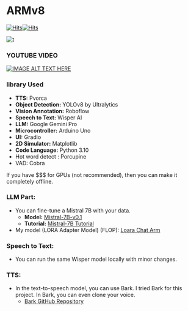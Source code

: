 # **ARMv8**
[![Hits](https://hits.sh/github.com/gokul6350/ARMv6.svg?style=for-the-badge&label=Views&extraCount=10)](https://hits.sh/github.com/gokul6350/ARMv6/)[![Hits](https://hits.sh/discord.gg/ufeAzBjvAp.svg?style=for-the-badge&label=Discord&color=5953ee)](https://hits.sh/discord.gg/ufeAzBjvAp/)

![t](https://02ip.ru/1ZEeC4.png)

### YOUTUBE VIDEO 
[![IMAGE ALT TEXT HERE](https://img.youtube.com/vi/qv3bFhHoA5s/0.jpg)](https://www.youtube.com/watch?v=YOUTUBE_VIDEO_ID_HERE)

### library Used

- **TTS:** Pvorca
- **Object Detection:** YOLOv8 by Ultralytics
- **Vision Annotation:** Roboflow
- **Speech to Text:** Wisper AI
- **LLM:** Google Gemini Pro
- **Microcontroller:** Arduino Uno
- **UI:** Gradio
- **2D Simulator:** Matplotlib
- **Code Language:** Python 3.10
- Hot word detect : Porcupine
- VAD: Cobra

If you have $$$ for GPUs (not recommended), then you can make it completely offline.

### LLM Part:

- You can fine-tune a Mistral 7B with your data.
  - **Model:** [Mistral-7B-v0.1](https://huggingface.co/mistralai/Mistral-7B-v0.1/discussions/133)
  - **Tutorial:** [Mistral-7B Tutorial](https://www.datacamp.com/tutorial/mistral-7b-tutorial)
- My model (LORA Adapter Model) (FLOP): [Loara Chat Arm](https://huggingface.co/gokul00060/loara-chat-arm/tree/main)

### Speech to Text:

- You can run the same Wisper model locally with minor changes.

### TTS:

- In the text-to-speech model, you can use Bark. I tried Bark for this project. In Bark, you can even clone your voice.
  - [Bark GitHub Repository](https://github.com/suno-ai/bark)
